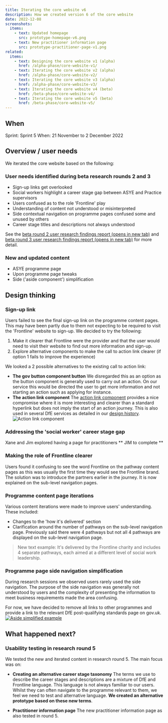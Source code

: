 ```yaml
---
title: Iterating the core website v6
description: How we created version 6 of the core website
date: 2022-12-08
screenshots:
  items:
    - text: Updated homepage
      src: prototype-homepage-v6.png
    - text: New practitioner information page
      src: prototype-practitioner-page-v1.png
related:
  items:
    - text: Designing the core website v1 (alpha)
      href: /alpha-phase/core-website-v1/
    - text: Iterating the core website v2 (alpha)
      href: /alpha-phase/core-website-v2/
    - text: Iterating the core website v3 (alpha)
      href: /alpha-phase/core-website-v3/
    - text: Iterating the core website v4 (beta)
      href: /beta-phase/core-website-v4/
    - text: Iterating the core website v5 (beta)
      href: /beta-phase/core-website-v5/
---
```


## When
Sprint: Sprint 5
When: 21 November to 2 December 2022

## Overview / user needs
We iterated the core website based on the following:

### User needs identified during beta research rounds 2 and 3

- Sign-up links get overlooked
- Social workers highlight a career stage gap between ASYE and Practice supervisors
- Users confused as to the role 'Frontline' play
- Understanding of content not understood or misinterpreted
- Side contextual navigation on programme pages confused some and unused by others
- Career stage titles and descriptions not always understood

See the <a href="https://docs.google.com/presentation/d/1hPaTh6F0GGfeD3W2p-TMRmWQfTwd_ZPgMixFZrHXpPg/edit?usp=share_link" target="_blank">beta round 2 user research findings report (opens in new tab)</a> and <a href="https://docs.google.com/presentation/d/11MnqvxkWeXfDxY2RkGzq6dtJ_T--K1YTAgiP6yfRmR8/edit?usp=share_link" target="_blank">beta round 3 user research findings report (opens in new tab)</a> for more detail.

### New and updated content

- ASYE programme page
- Upon programme page tweaks
- Side ('aside component') simplification

## Design thinking

### Sign-up link
Users failed to see the final sign-up link on the programme content pages. This may have been partly due to them not expecting to be required to visit the 'Frontline' website to sign-up. We decided to try the following:
1. Make it clearer that Frontline were the provider and that the user would need to visit their website to find out more information and sign-up.
2. Explore alternative components to make the call to action link clearer (if option 1 fails to improve the experience)

We looked a 2 possible alternatives to the existing call to action link:
- **The gov button component button**
We disregarded this as an option as the button component is generally used to carry out an action. On our service this would be directed the user to get more information and not starting an action such as applying for instance.
- **The action link component**
The <a href="https://components.publishing.service.gov.uk/component-guide/action_link" target="_blank">action link component</a> provides a nice compromise where it is more interesting and clearer than a standard hyperlink but does not imply the start of an action journey. This is also used in several DfE services as detailed in our <a href="https://vcf-sw-career-dev-prototype.herokuapp.com/basic-templates/dfe-components/dfe-action-link" target="_blank">design history</a>.<br>
![Action link component](action-link.png "Action link component")

### Addressing the 'social worker' career stage gap
Xane and Jim explored having a page for practitioners ** JIM to complete **

### Making the role of Frontline clearer
Users found it confusing to see the word Frontline on the pathway content pages as this was usually the first time they would see the Frontline brand. The solution was to introduce the partners earlier in the journey. It is now explained on the sub-level navigation pages.

### Programme content page iterations
Various content iterations were made to improve users' understanding. These included:
- Changes to the 'how it's delivered' section
- Clarification around the number of pathways on the sub-level navigation page. Previously said there were 4 pathways but not all 4 pathways are displayed on the sub-level navigation page.

> New text example: It's delivered by the Frontline charity and includes 4 separate pathways, each aimed at a different level of social work leadership.

### Programme page side navigation simplification
During research sessions we observed users rarely used the side navigation. The purpose of the side navigation was generally not understood by users and the complexity of presenting the information to meet business requirements made the area confusing.

For now, we have decided to remove all links to other programmes and provide a link to the relevant DfE post-qualifying standards page on gov.uk.<br>
<a href="aside-simplified-example.png" target="_blank">![Aside simplified example](aside-simplified-example.png "Aside simplified example")</a>

## What happened next?

### Usability testing in research round 5

We tested the new and iterated content in research round 5. The main focus was on:

- **Creating an alternative career stage taxonomy**
The terms we use to describe the career stages and descriptions are a mixture of DfE and Frontline language. This language is not always familiar to our users. Whilst they can often navigate to the programme relevant to them, we feel we need to test and alternative language. **We created an alternative prototype based on these new terms**.

- **Practitioner information page**
The new practitioner information page as also tested in round 5.
